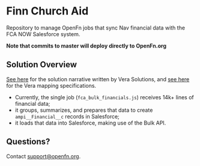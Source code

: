 # Finn Church Aid

Repository to manage OpenFn jobs that sync Nav financial data with the FCA NOW Salesforce system. 

**Note that commits to master will deploy directly to OpenFn.org**

## Solution Overview
[See here](https://docs.google.com/document/d/1E_SeI60F_4ECRuYNqQZNTpB_FDEbgp7yFOCiu3GtOKM/edit?usp=sharing) for the solution narrative written by Vera Solutions, and [see here](https://docs.google.com/spreadsheets/d/1Eu54wOmz08YPMLH9dWbPpJAyluWraitIjQ_Ww_erqa4/edit?usp=sharing) for the Vera mapping specifications. 
- Currently, the single job (`fca_bulk_financials.js`) receives 14k+ lines of financial data;
- it groups, summarizes, and prepares that data to create `ampi__Financial__c` records in Salesforce;
- it loads that data into Salesforce, making use of the Bulk API.

## Questions?
Contact support@openfn.org. 

